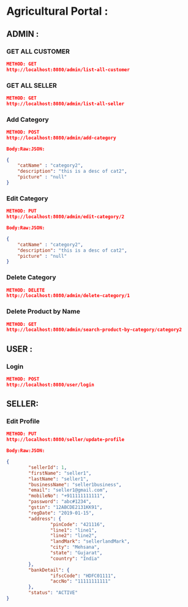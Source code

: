 # Agricultural Portal :

## ADMIN :

### GET ALL CUSTOMER

```json
METHOD: GET
http://localhost:8080/admin/list-all-customer
```

### GET ALL SELLER

```json
METHOD: GET
http://localhost:8080/admin/list-all-seller
```

### Add Category

```json
METHOD: POST
http://localhost:8080/admin/add-category

Body:Raw:JSON:

{
    "catName" : "category2",
	"description": "this is a desc of cat2",
	"picture" : "null"
}

```

### Edit Category

```json
METHOD: PUT
http://localhost:8080/admin/edit-category/2

Body:Raw:JSON:

{
    "catName" : "category2",
	"description": "this is a desc of cat2",
	"picture" : "null"
}
```

### Delete Category

```json
METHOD: DELETE
http://localhost:8080/admin/delete-category/1

```

### Delete Product by Name

```json
METHOD: GET
http://localhost:8080/admin/search-product-by-category/category2

```

## USER :

### Login

```json
METHOD: POST
http://localhost:8080/user/login

```

## SELLER:

### Edit Profile

```json
METHOD: PUT
http://localhost:8080/seller/update-profile

Body:Raw:JSON:

{
		"sellerId": 1,
		"firstName": "seller1",
		"lastName": "seller1",
		"businessName": "seller1business",
		"email": "seller1@gmail.com",
		"mobileNo": "+911111111111",
		"password": "abc#1234",
		"gstin": "12ABCDE2131KK91",
		"regDate": "2019-01-15",
		"address": {
				"pinCode": "421116",
				"line1": "line1",
				"line2": "line2",
				"landMark": "sellerlandMark",
				"city": "Mehsana",
				"state": "Gujarat",
				"country": "India"
		},
		"bankDetail": {
				"ifscCode": "HDFC01111",
				"accNo": "11111111111"
		},
		"status": "ACTIVE"
}
```
